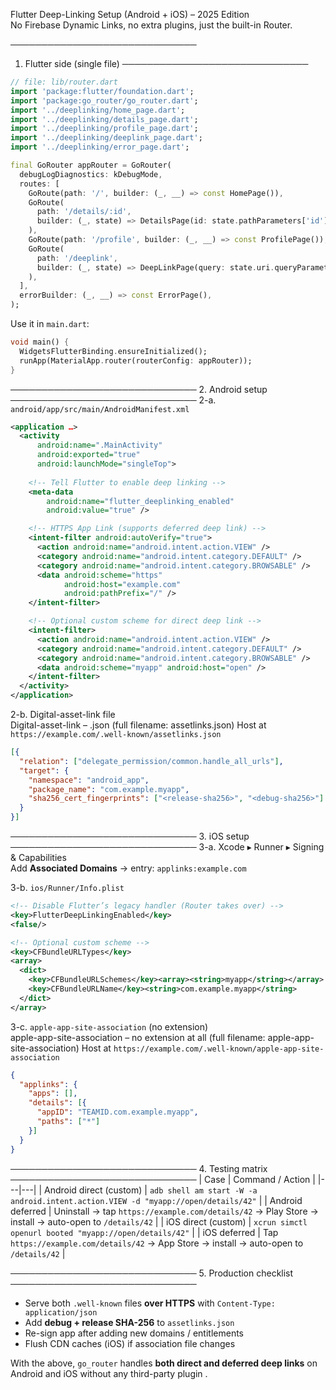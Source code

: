 Flutter Deep-Linking Setup (Android + iOS) – 2025 Edition  
No Firebase Dynamic Links, no extra plugins, just the built-in Router.

──────────────────────────────
1. Flutter side (single file)
──────────────────────────────
```dart
// file: lib/router.dart
import 'package:flutter/foundation.dart';
import 'package:go_router/go_router.dart';
import '../deeplinking/home_page.dart';
import '../deeplinking/details_page.dart';
import '../deeplinking/profile_page.dart';
import '../deeplinking/deeplink_page.dart';
import '../deeplinking/error_page.dart';

final GoRouter appRouter = GoRouter(
  debugLogDiagnostics: kDebugMode,
  routes: [
    GoRoute(path: '/', builder: (_, __) => const HomePage()),
    GoRoute(
      path: '/details/:id',
      builder: (_, state) => DetailsPage(id: state.pathParameters['id']!),
    ),
    GoRoute(path: '/profile', builder: (_, __) => const ProfilePage()),
    GoRoute(
      path: '/deeplink',
      builder: (_, state) => DeepLinkPage(query: state.uri.queryParameters),
    ),
  ],
  errorBuilder: (_, __) => const ErrorPage(),
);
```

Use it in `main.dart`:

```dart
void main() {
  WidgetsFlutterBinding.ensureInitialized();
  runApp(MaterialApp.router(routerConfig: appRouter));
}
```

──────────────────────────────
2. Android setup
──────────────────────────────
2-a.  `android/app/src/main/AndroidManifest.xml`

```xml
<application …>
  <activity
      android:name=".MainActivity"
      android:exported="true"
      android:launchMode="singleTop">
    
    <!-- Tell Flutter to enable deep linking -->
    <meta-data
        android:name="flutter_deeplinking_enabled"
        android:value="true" />

    <!-- HTTPS App Link (supports deferred deep link) -->
    <intent-filter android:autoVerify="true">
      <action android:name="android.intent.action.VIEW" />
      <category android:name="android.intent.category.DEFAULT" />
      <category android:name="android.intent.category.BROWSABLE" />
      <data android:scheme="https"
            android:host="example.com"
            android:pathPrefix="/" />
    </intent-filter>

    <!-- Optional custom scheme for direct deep link -->
    <intent-filter>
      <action android:name="android.intent.action.VIEW" />
      <category android:name="android.intent.category.DEFAULT" />
      <category android:name="android.intent.category.BROWSABLE" />
      <data android:scheme="myapp" android:host="open" />
    </intent-filter>
  </activity>
</application>
```

2-b.  Digital-asset-link file  
Digital-asset-link – .json
(full filename: assetlinks.json)
Host at `https://example.com/.well-known/assetlinks.json`

```json
[{
  "relation": ["delegate_permission/common.handle_all_urls"],
  "target": {
    "namespace": "android_app",
    "package_name": "com.example.myapp",
    "sha256_cert_fingerprints": ["<release-sha256>", "<debug-sha256>"]
  }
}]
```

──────────────────────────────
3. iOS setup
──────────────────────────────
3-a.  Xcode ▸ Runner ▸ Signing & Capabilities  
Add **Associated Domains** → entry: `applinks:example.com`

3-b.  `ios/Runner/Info.plist`

```xml
<!-- Disable Flutter’s legacy handler (Router takes over) -->
<key>FlutterDeepLinkingEnabled</key>
<false/>

<!-- Optional custom scheme -->
<key>CFBundleURLTypes</key>
<array>
  <dict>
    <key>CFBundleURLSchemes</key><array><string>myapp</string></array>
    <key>CFBundleURLName</key><string>com.example.myapp</string>
  </dict>
</array>
```

3-c.  `apple-app-site-association` (no extension)  
apple-app-site-association – no extension at all
(full filename: apple-app-site-association)
Host at `https://example.com/.well-known/apple-app-site-association`

```json
{
  "applinks": {
    "apps": [],
    "details": [{
      "appID": "TEAMID.com.example.myapp",
      "paths": ["*"]
    }]
  }
}
```

──────────────────────────────
4. Testing matrix
──────────────────────────────
| Case | Command / Action |
|---|---|
| Android direct (custom) | `adb shell am start -W -a android.intent.action.VIEW -d "myapp://open/details/42"` |
| Android deferred | Uninstall → tap `https://example.com/details/42` → Play Store → install → auto-open to `/details/42` |
| iOS direct (custom) | `xcrun simctl openurl booted "myapp://open/details/42"` |
| iOS deferred | Tap `https://example.com/details/42` → App Store → install → auto-open to `/details/42` |

──────────────────────────────
5. Production checklist
──────────────────────────────
- Serve both `.well-known` files **over HTTPS** with `Content-Type: application/json`  
- Add **debug + release SHA-256** to `assetlinks.json`  
- Re-sign app after adding new domains / entitlements  
- Flush CDN caches (iOS) if association file changes

With the above, `go_router` handles **both direct and deferred deep links** on Android and iOS without any third-party plugin .